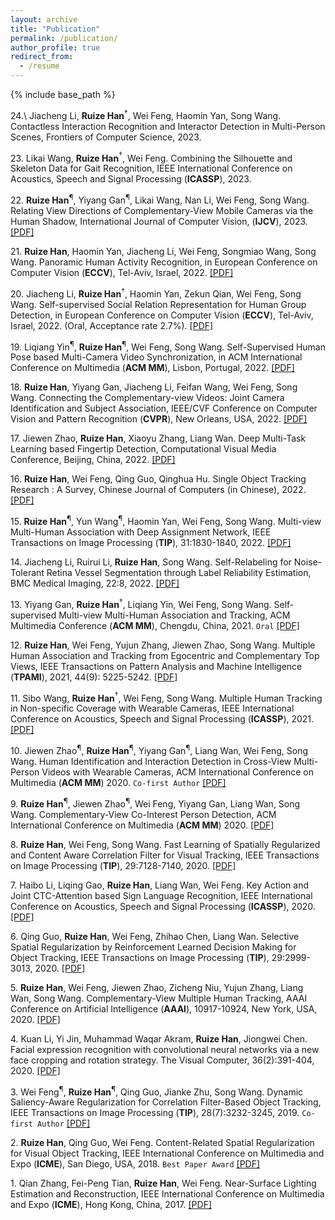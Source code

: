 ```yaml
---
layout: archive
title: "Publication"
permalink: /publication/
author_profile: true
redirect_from:
  - /resume
---
```

{% include base_path %}

24.\ Jiacheng Li, **Ruize Han**$^\dagger$, Wei Feng, Haomin Yan, Song Wang. Contactless Interaction Recognition and Interactor Detection in Multi-Person Scenes, Frontiers of Computer Science, 2023.

23\. Likai Wang, **Ruize Han**$^\dagger$, Wei Feng. Combining the Silhouette and Skeleton Data for Gait Recognition, IEEE International Conference on Acoustics, Speech and Signal Processing (**ICASSP**), 2023.

22\. **Ruize Han**<sup>&para;</sup>, Yiyang Gan<sup>&para;</sup>, Likai Wang, Nan Li, Wei Feng, Song Wang. Relating View Directions of Complementary-View Mobile Cameras via the Human Shadow, International Journal of Computer Vision, (**IJCV**), 2023. [[PDF]](https://link.springer.com/article/10.1007/s11263-022-01744-z)

21\. **Ruize Han**, Haomin Yan, Jiacheng Li, Wei Feng, Songmiao Wang, Song Wang. Panoramic Human Activity Recognition, in European Conference on Computer Vision (**ECCV**), Tel-Aviv, Israel, 2022. [[PDF]](http://ruizehan.github.io/files/22-ECCV-PanoAct.pdf)

20\. Jiacheng Li, **Ruize Han**$^\dagger$, Haomin Yan, Zekun Qian, Wei Feng, Song Wang. Self-supervised Social Relation Representation for Human Group Detection, in European Conference on Computer Vision (**ECCV**), Tel-Aviv, Israel, 2022. (Oral, Acceptance rate 2.7%). [[PDF]](http://ruizehan.github.io/files/22-ECCV-SGD.pdf)

19\. Liqiang Yin<sup>&para;</sup>, **Ruize Han**<sup>&para;</sup>, Wei Feng, Song Wang. Self-Supervised Human Pose based Multi-Camera Video Synchronization, in ACM International Conference on Multimedia (**ACM MM**), Lisbon, Portugal, 2022. [[PDF]](http://ruizehan.github.io/files/22-MM-Syn.pdf)

18\. **Ruize Han**, Yiyang Gan, Jiacheng Li, Feifan Wang, Wei Feng, Song Wang. Connecting the Complementary-view Videos: Joint Camera Identification and Subject Association, IEEE/CVF Conference on Computer Vision and Pattern Recognition (**CVPR**), New Orleans, USA, 2022. [[PDF]](https://openaccess.thecvf.com/content/CVPR2022/papers/Han_Connecting_the_Complementary-View_Videos_Joint_Camera_Identification_and_Subject_Association_CVPR_2022_paper.pdf)

17\. Jiewen Zhao, **Ruize Han**, Xiaoyu Zhang, Liang Wan. Deep Multi-Task Learning based Fingertip Detection, Computational Visual Media Conference, Beijing, China, 2022. [[PDF]](http://iccvm.org/2022/papers/poster-6.pdf)

16\. **Ruize Han**, Wei Feng, Qing Guo, Qinghua Hu. Single Object Tracking Research : A Survey, Chinese Journal of Computers (in Chinese), 2022. [[PDF]](http://ruizehan.github.io/files/22-CJC-survey.pdf)

15\. **Ruize Han**<sup>&para;</sup>, Yun Wang<sup>&para;</sup>, Haomin Yan, Wei Feng, Song Wang. Multi-view Multi-Human Association with Deep Assignment Network, IEEE Transactions on Image Processing (**TIP**), 31:1830-1840, 2022. [[PDF]](http://ruizehan.github.io/files/22-TIP_MvMHA.pdf)

14\. Jiacheng Li, Ruirui Li, **Ruize Han**, Song Wang. Self-Relabeling for Noise-Tolerant Retina Vessel Segmentation through Label Reliability Estimation, BMC Medical Imaging, 22:8, 2022. [[PDF]](https://bmcmedimaging.biomedcentral.com/track/pdf/10.1186/s12880-021-00732-y.pdf)

13\. Yiyang Gan, **Ruize Han**$^\dagger$, Liqiang Yin, Wei Feng, Song Wang. Self-supervised Multi-view Multi-Human Association and Tracking, ACM Multimedia Conference (**ACM MM**), Chengdu, China, 2021. `Oral` [[PDF]](http://ruizehan.github.io/files/21-MM_MvMHAT.pdf)

12\. **Ruize Han**, Wei Feng, Yujun Zhang, Jiewen Zhao, Song Wang. Multiple Human Association and Tracking from Egocentric and Complementary Top Views, IEEE Transactions on Pattern Analysis and Machine Intelligence (**TPAMI**), 2021, 44(9): 5225-5242. [[PDF]](https://ieeexplore.ieee.org/document/9394804)

11\. Sibo Wang, **Ruize Han**$^\dagger$, Wei Feng, Song Wang. Multiple Human Tracking in Non-specific Coverage with Wearable Cameras, IEEE International Conference on Acoustics, Speech and Signal Processing (**ICASSP**), 2021. [[PDF]](http://ruizehan.github.io/files/21-ICASSP_NSMHT.pdf)

10\. Jiewen Zhao<sup>&para;</sup>, **Ruize Han**<sup>&para;</sup>, Yiyang Gan<sup>&para;</sup>, Liang Wan, Wei Feng, Song Wang. Human Identification and Interaction Detection in Cross-View Multi-Person Videos with Wearable Cameras, ACM International Conference on Multimedia (**ACM MM**) 2020. `Co-first Author` [[PDF]](http://ruizehan.github.io/files/20-MM-CVID.pdf)

9\. **Ruize Han**<sup>&para;</sup>, Jiewen Zhao<sup>&para;</sup>, Wei Feng, Yiyang Gan, Liang Wan, Song Wang. Complementary-View Co-Interest Person Detection, ACM International Conference on Multimedia (**ACM MM**) 2020. [[PDF]](http://ruizehan.github.io/files/20-MM-CIP.pdf)

8\. **Ruize Han**, Wei Feng, Song Wang. Fast Learning of Spatially Regularized and Content Aware Correlation Filter for Visual Tracking, IEEE Transactions on Image Processing (**TIP**), 29:7128-7140, 2020. [[PDF]](http://ruizehan.github.io/files/20-TIP_WSCF.pdf)

7\. Haibo Li, Liqing Gao, **Ruize Han**, Liang Wan, Wei Feng. Key Action and Joint CTC-Attention based Sign Language Recognition, IEEE International Conference on Acoustics, Speech and Signal Processing (**ICASSP**), 2020. [[PDF]](http://ruizehan.github.io/files/20-ICASSP.pdf) 

6\. Qing Guo, **Ruize Han**, Wei Feng, Zhihao Chen, Liang Wan. Selective Spatial Regularization by Reinforcement Learned Decision Making for Object Tracking, IEEE Transactions on Image Processing (**TIP**), 29:2999-3013, 2020. [[PDF]](http://ruizehan.github.io/files/20-TIP_SSR.pdf)

5\. **Ruize Han**, Wei Feng, Jiewen Zhao, Zicheng Niu, Yujun Zhang, Liang Wan, Song Wang. Complementary-View Multiple Human Tracking, AAAI Conference on Artificial Intelligence (**AAAI**), 10917-10924, New York, USA, 2020. [[PDF]](http://ruizehan.github.io/files/20-AAAI_CVMHT.pdf)

4\. Kuan Li, Yi Jin, Muhammad Waqar Akram, **Ruize Han**, Jiongwei Chen. Facial expression recognition with convolutional neural networks via a new face cropping and rotation strategy. The Visual Computer, 36(2):391-404, 2020. [[PDF]](http://ruizehan.github.io/files/19-VisCom.pdf)

3\. Wei Feng<sup>&para;</sup>, **Ruize Han**<sup>&para;</sup>, Qing Guo, Jianke Zhu, Song Wang. Dynamic Saliency-Aware Regularization for Correlation Filter-Based Object Tracking, IEEE Transactions on Image Processing (**TIP**), 28(7):3232-3245, 2019. `Co-first Author` [[PDF]](http://ruizehan.github.io/files/19_TIP_DSAR.pdf)

2\. **Ruize Han**, Qing Guo, Wei Feng. Content-Related Spatial Regularization for Visual Object Tracking, IEEE International Conference on Multimedia and Expo (**ICME**), San Diego, USA, 2018. `Best Paper Award` [[PDF]](http://ruizehan.github.io/files/18-ICME_CRSR.pdf)

1\. Qian Zhang, Fei-Peng Tian, **Ruize Han**, Wei Feng. Near-Surface Lighting Estimation and Reconstruction, IEEE International Conference on Multimedia and Expo (**ICME**), Hong Kong, China, 2017. [[PDF]](http://ruizehan.github.io/files/17-ICME_NSR.pdf)



